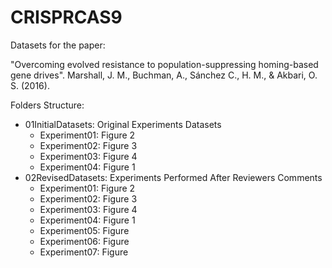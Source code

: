 # CRISPRCAS9

Datasets for the paper: 

"Overcoming evolved resistance to population-suppressing homing-based gene drives". Marshall, J. M., Buchman, A., Sánchez C., H. M., & Akbari, O. S. (2016). 

Folders Structure:

* 01InitialDatasets: Original Experiments Datasets
    * Experiment01: Figure 2
    * Experiment02: Figure 3
    * Experiment03: Figure 4
    * Experiment04: Figure 1
* 02RevisedDatasets: Experiments Performed After Reviewers Comments
    * Experiment01: Figure 2
    * Experiment02: Figure 3
    * Experiment03: Figure 4
    * Experiment04: Figure 1
    * Experiment05: Figure
    * Experiment06: Figure
    * Experiment07: Figure

